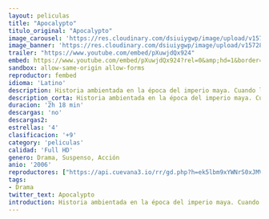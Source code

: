 ```yaml
---
layout: peliculas
title: "Apocalypto"
titulo_original: "Apocalypto"
image_carousel: 'https://res.cloudinary.com/dsiuiygwp/image/upload/v1572830000/apocalypto-min_nofvbz.jpg'
image_banner: 'https://res.cloudinary.com/dsiuiygwp/image/upload/v1572830001/apcalypto-min_jllla4.jpg'
trailer: "https://www.youtube.com/embed/pXuwjdQx924"
embed: https://www.youtube.com/embed/pXuwjdQx924?rel=0&amp;hd=1&border=0&wmode=opaque&enablejsapi=1&modestbranding=1&controls=1&showinfo=1
sandbox: allow-same-origin allow-forms
reproductor: fembed
idioma: 'Latino'
description: Historia ambientada en la época del imperio maya. Cuando la idílica existencia de los mayas es brutalmente interrumpida por el ataque de una fuerza invasora, un hombre emprende un arriesgado viaje a un mundo regido por el miedo y la opresión en el que le espera un incierto final. Debido a un giro del destino y espoleado por el amor a su esposa y a su familia, emprenderá el regreso a su hogar en un desesperado esfuerzo por preservar su forma de vida…
description_corta: Historia ambientada en la época del imperio maya. Cuando la idílica existencia de los mayas es brutalmente interrumpida por el ataque de una fuerza invasora, un hombre emprende un arriesgado viaje a un mundo regido por el miedo y la opresión en el que le...
duracion: '2h 18 min'
descargas: 'no'
descargas2:
estrellas: '4'
clasificacion: '+9'
category: 'peliculas'
calidad: 'Full HD'
genero: Drama, Suspenso, Acción
anio: '2006'
reproductores: ["https://api.cuevana3.io/rr/gd.php?h=ek5lbm9xYWNrS0xJMVp5b21KREk0dFBLbjVkaHhkRGdrOG1jbnBpUnhhS1YwcWFGWTVMVnFjdTZwNEdxcjlxb2xyaURaNDIxdGNhbTFxSituOFd3NE5tU3FadVkyUT09"]
tags:
- Drama
twitter_text: Apocalypto
introduction: Historia ambientada en la época del imperio maya. Cuando la idílica existencia de los mayas es brutalmente interrumpida por el ataque de una fuerza invasora, un hombre emprende un arriesgado viaje a un mundo regido por el miedo y la opresión en el que le
---
```



 







